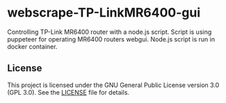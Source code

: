 # webscrape-TP-LinkMR6400-gui

Controlling TP-Link MR6400 router with a node.js script. Script is using puppeteer for operating MR6400 routers webgui. Node.js script is run in docker container.

## License

This project is licensed under the GNU General Public License version 3.0 (GPL 3.0). See the [LICENSE](LICENSE) file for details.

